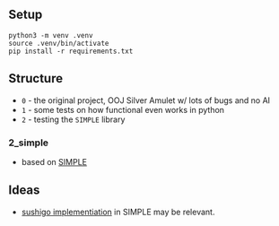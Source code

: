 ## Setup

```
python3 -m venv .venv
source .venv/bin/activate
pip install -r requirements.txt
```

## Structure

* `0` - the original project, OOJ Silver Amulet w/ lots of bugs and no AI
* `1` - some tests on how functional even works in python
* `2` - testing the `SIMPLE` library

### 2_simple

* based on [SIMPLE](https://github.com/davidADSP/SIMPLE)


## Ideas

* [sushigo implementiation](https://raw.githubusercontent.com/davidADSP/SIMPLE/main/app/environments/sushigo/sushigo/envs/sushigo.py) in SIMPLE may be relevant.